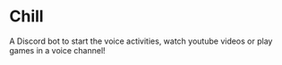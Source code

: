 # Chill
A Discord bot to start the voice activities, watch youtube videos or play games in a voice channel!
